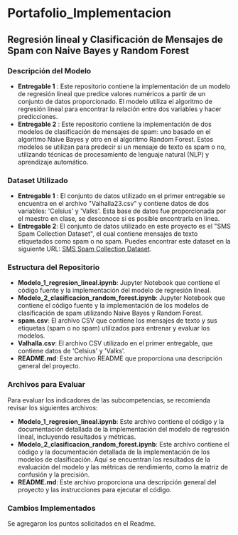 # Portafolio_Implementacion

## Regresión lineal y Clasificación de Mensajes de Spam con Naive Bayes y Random Forest

### Descripción del Modelo
- **Entregable 1** : Este repositorio contiene la implementación de un modelo de regresión lineal que predice valores numéricos a partir de un conjunto de datos proporcionado. El modelo utiliza el algoritmo de regresión lineal para encontrar la relación entre dos variables y hacer predicciones.
- **Entregable 2** : Este repositorio contiene la implementación de dos modelos de clasificación de mensajes de spam: uno basado en el algoritmo Naive Bayes y otro en el algoritmo Random Forest. Estos modelos se utilizan para predecir si un mensaje de texto es spam o no, utilizando técnicas de procesamiento de lenguaje natural (NLP) y aprendizaje automático.

### Dataset Utilizado
- **Entregable 1** : El conjunto de datos utilizado en el primer entregable se encuentra en el archivo "Valhalla23.csv" y contiene datos de dos variables: 'Celsius' y 'Valks'. Esta base de datos fue proporcionada por el maestro en clase, se desconoce si es posible encontrarla en linea.
- **Entregable 2**: El conjunto de datos utilizado en este proyecto es el "SMS Spam Collection Dataset", el cual contiene mensajes de texto etiquetados como spam o no spam. Puedes encontrar este dataset en la siguiente URL: [SMS Spam Collection Dataset](https://www.kaggle.com/datasets/uciml/sms-spam-collection-dataset).

### Estructura del Repositorio
- **Modelo_1_regresion_lineal.ipynb**: Jupyter Notebook que contiene el código fuente y la implementación del modelo de regresión lineal.
- **Modelo_2_clasificacion_random_forest.ipynb**: Jupyter Notebook que contiene el código fuente y la implementación de los modelos de clasificación de spam utilizando Naive Bayes y Random Forest.
- **spam.csv**: El archivo CSV que contiene los mensajes de texto y sus etiquetas (spam o no spam) utilizados para entrenar y evaluar los modelos.
- **Valhalla.csv**: El archivo CSV utilizado en el primer entregable, que contiene datos de 'Celsius' y 'Valks'.
- **README.md**: Este archivo README que proporciona una descripción general del proyecto.

### Archivos para Evaluar

Para evaluar los indicadores de las subcompetencias, se recomienda revisar los siguientes archivos:

- **Modelo_1_regresion_lineal.ipynb**: Este archivo contiene el código y la documentación detallada de la implementación del modelo de regresión lineal, incluyendo resultados y métricas.
- **Modelo_2_clasificacion_random_forest.ipynb**: Este archivo contiene el código y la documentación detallada de la implementación de los modelos de clasificación. Aquí se encuentran los resultados de la evaluación del modelo y las métricas de rendimiento, como la matriz de confusión y la precisión.
- **README.md**: Este archivo proporciona una descripción general del proyecto y las instrucciones para ejecutar el código.

### Cambios Implementados
Se agregaron los puntos solicitados en el Readme.